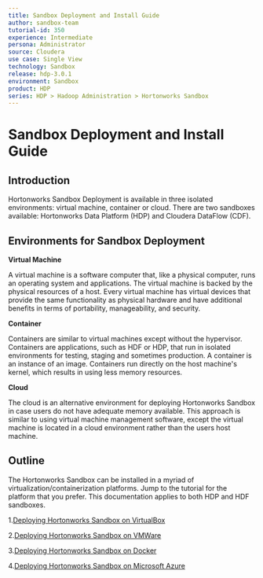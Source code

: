 ```yaml
---
title: Sandbox Deployment and Install Guide
author: sandbox-team
tutorial-id: 350
experience: Intermediate
persona: Administrator
source: Cloudera
use case: Single View
technology: Sandbox
release: hdp-3.0.1
environment: Sandbox
product: HDP
series: HDP > Hadoop Administration > Hortonworks Sandbox
---
```


# Sandbox Deployment and Install Guide

## Introduction

Hortonworks Sandbox Deployment is available in three isolated environments: virtual machine, container or cloud. There are two sandboxes available: Hortonworks Data Platform (HDP) and Cloudera DataFlow (CDF).

## Environments for Sandbox Deployment

**Virtual Machine**

A virtual machine is a software computer that, like a physical computer, runs an operating system and applications. The virtual machine is backed by the physical resources of a host. Every virtual machine has virtual devices that provide the same functionality as physical hardware and have additional benefits in terms of portability, manageability, and security.

**Container**

Containers are similar to virtual machines except without the hypervisor. Containers are applications, such as HDF or HDP, that run in isolated environments for testing, staging and sometimes production. A container is an instance of an image. Containers run directly on the host machine's kernel, which results in using less memory resources.

**Cloud**

The cloud is an alternative environment for deploying Hortonworks Sandbox in case users do not have adequate memory available. This approach is similar to using virtual machine management software, except the virtual machine is located in a cloud environment rather than the users host machine.

## Outline

The Hortonworks Sandbox can be installed in a myriad of virtualization/containerization platforms. Jump to the tutorial for the platform that you prefer.  This documentation applies to both HDP and HDF sandboxes.

1\.[Deploying Hortonworks Sandbox on VirtualBox](https://hortonworks.com/tutorial/sandbox-deployment-and-install-guide/section/1/)

2\.[Deploying Hortonworks Sandbox on VMWare](https://hortonworks.com/tutorial/sandbox-deployment-and-install-guide/section/2/)

3\.[Deploying Hortonworks Sandbox on Docker](https://hortonworks.com/tutorial/sandbox-deployment-and-install-guide/section/3/)

4\.[Deploying Hortonworks Sandbox on Microsoft Azure](https://hortonworks.com/tutorial/sandbox-deployment-and-install-guide/section/4/)

